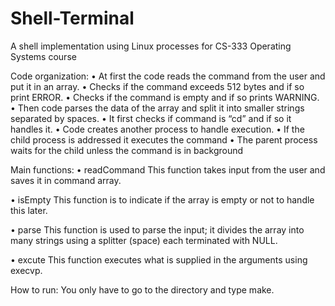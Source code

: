 # Shell-Terminal
A shell implementation using Linux processes for CS-333 Operating Systems course

Code organization:
•	At first the code reads the command from the user and put it in an array.
•	Checks if the command exceeds 512 bytes and if so print ERROR.
•	Checks if the command is empty and if so prints WARNING.
•	Then code parses the data of the array and split it into smaller strings separated by spaces.
•	It first checks if command is “cd” and if so it handles it.
•	Code creates another process to handle execution.
•	If the child process is addressed it executes the command
•	The parent process waits for the child unless the command is in background

Main functions:
•	readCommand
    This function takes input from the user and saves it in command array.
    
•	isEmpty
    This function is to indicate if the array is empty or not to handle this later.

•	parse
    This function is used to parse the input; it divides the array into many strings using a splitter (space) each terminated with NULL.
    
•	excute
    This function executes what is supplied in the arguments using execvp.

How to run:
You only have to go to the directory and type make.
